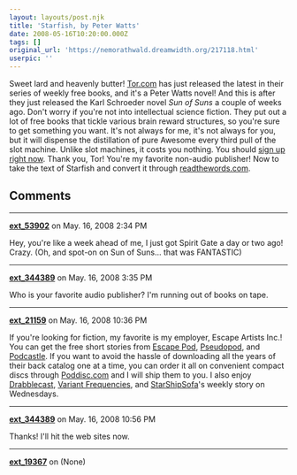 ```yaml
---
layout: layouts/post.njk
title: 'Starfish, by Peter Watts'
date: 2008-05-16T10:20:00.000Z
tags: []
original_url: 'https://nemorathwald.dreamwidth.org/217118.html'
userpic: ''
---
```

Sweet lard and heavenly butter! [Tor.com](http://tor.com/) has just released the latest in their series of weekly free books, and it's a Peter Watts novel! And this is after they just released the Karl Schroeder novel _Sun of Suns_ a couple of weeks ago. Don't worry if you're not into intellectual science fiction. They put out a lot of free books that tickle various brain reward structures, so you're sure to get something you want. It's not always for me, it's not always for you, but it will dispense the distillation of pure Awesome every third pull of the slot machine. Unlike slot machines, it costs you nothing. You should [sign up right now](http://tor.com/). Thank you, Tor! You're my favorite non-audio publisher! Now to take the text of Starfish and convert it through [readthewords.com](http://readthewords.com/).

## Comments

---

**[ext_53902](https://www.dreamwidth.org/users/ext_53902)** on May. 16, 2008 2:34 PM

Hey, you're like a week ahead of me, I just got Spirit Gate a day or two ago! Crazy. (Oh, and spot-on on Sun of Suns... that was FANTASTIC)

---

**[ext_344389](https://www.dreamwidth.org/users/ext_344389)** on May. 16, 2008 3:35 PM

Who is your favorite audio publisher? I'm running out of books on tape.

---

**[ext_21159](https://www.dreamwidth.org/users/ext_21159)** on May. 16, 2008 10:36 PM

If you're looking for fiction, my favorite is my employer, Escape Artists Inc.! You can get the free short stories from [Escape Pod](http://escapepod.org), [Pseudopod](http://pseudopod.org), and [Podcastle](http://podcastle.org). If you want to avoid the hassle of downloading all the years of their back catalog one at a time, you can order it all on convenient compact discs through [Poddisc.com](http://poddisc.com) and I will ship them to you. I also enjoy [Drabblecast](http://web.mac.com/normsherman/iWeb/Site/Podcast/Podcast.html), [Variant Frequencies](http://www.variantfrequencies.com/), and [StarShipSofa](http://starshipsofa.com/)'s weekly story on Wednesdays.

---

**[ext_344389](https://www.dreamwidth.org/users/ext_344389)** on May. 16, 2008 10:56 PM

Thanks! I'll hit the web sites now.

---

**[ext_19367](https://www.dreamwidth.org/users/ext_19367)** on (None)

